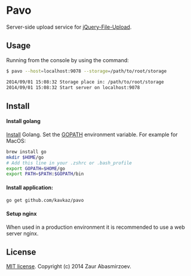 # Pavo

Server-side upload service for [jQuery-File-Upload](https://github.com/blueimp/jQuery-File-Upload).

## Usage

Running from the console by using the command:
```sh
$ pavo --host=localhost:9078 --storage=/path/to/root/storage

2014/09/01 15:08:32 Storage place in: /path/to/root/storage
2014/09/01 15:08:32 Start server on localhost:9078
```


## Install

#### Install golang

[Install](https://golang.org/doc/install) Golang. Set the [GOPATH](http://golang.org/doc/code.html#GOPATH) environment variable. For example for MacOS:
```sh
brew install go
mkdir $HOME/go
# Add this line in your .zshrc or .bash_profile
export GOPATH=$HOME/go
export PATH=$PATH:$GOPATH/bin
```

#### Install application:
```sh
go get github.com/kavkaz/pavo
```

#### Setup nginx

When used in a production environment it is recommended to use a web server nginx.

## License

[MIT license](http://www.opensource.org/licenses/MIT). Copyright (c) 2014 Zaur Abasmirzoev.

